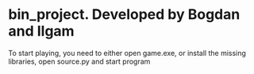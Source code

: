 # bin_project. Developed by Bogdan and Ilgam
To start playing, you need to either open game.exe, or install the missing libraries, open source.py and start program
